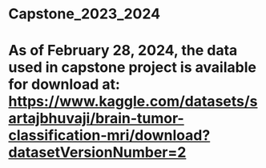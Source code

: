 # Capstone_2023_2024

# As of February 28, 2024, the data used in capstone project is available for download at: https://www.kaggle.com/datasets/sartajbhuvaji/brain-tumor-classification-mri/download?datasetVersionNumber=2


